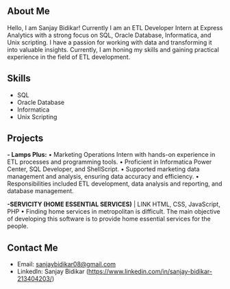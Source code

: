 ## About Me

Hello, I am Sanjay Bidikar! Currently I am an ETL Developer Intern at Express Analytics with a strong focus on SQL, Oracle Database, Informatica, and Unix scripting. I have a passion for working with data and transforming it into valuable insights. Currently, I am honing my skills and gaining practical experience in the field of ETL development.

## Skills

- SQL
- Oracle Database
- Informatica
- Unix Scripting

## Projects

**- Lamps Plus:**
• Marketing Operations Intern with hands-on experience in ETL processes and programming tools.
• Proficient in Informatica Power Center, SQL Developer, and ShellScript.
• Supported marketing data management and analysis, ensuring data accuracy and efficiency.
• Responsibilities included ETL development, data analysis and reporting, and database management.

**-SERVICITY (HOME ESSENTIAL SERVICES)** | LINK HTML, CSS, JavaScript, PHP
• Finding home services in metropolitan is difficult. The main objective of developing this software is to
provide home essential services for the people.

## Contact Me

- Email: sanjaybidikar08@gmail.com
- LinkedIn: Sanjay Bidikar (https://www.linkedin.com/in/sanjay-bidikar-213404203/)

<!---
sanjay-py/sanjay-py is a ✨ special ✨ repository because its `README.md` (this file) appears on your GitHub profile.
You can click the Preview link to take a look at your changes.
--->
